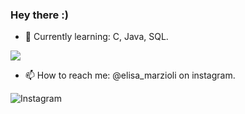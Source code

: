 ### Hey there :)


- 🌱 Currently learning: C, Java, SQL.

          
<img src="https://cdn.jsdelivr.net/gh/devicons/devicon/icons/c/c-original.svg" />
          
          
- 📫 How to reach me: @elisa_marzioli on instagram.

![Instagram](https://img.shields.io/badge/Instagram-E4405F?style=for-the-badge&logo=Instagram&logoColor=white)

